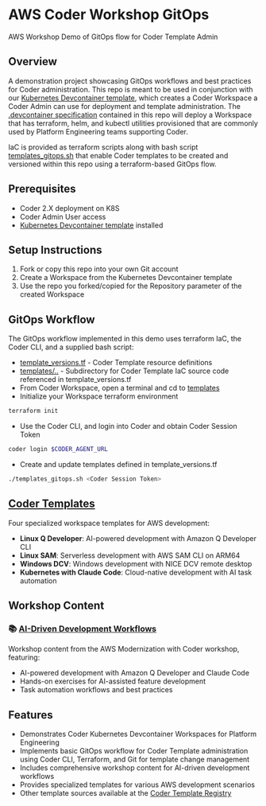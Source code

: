 # AWS Coder Workshop GitOps

AWS Workshop Demo of GitOps flow for Coder Template Admin

## Overview
A demonstration project showcasing GitOps workflows and best practices for Coder administration. This repo is meant to be used in conjunction with our [Kubernetes Devcontainer template](https://registry.coder.com/templates/kubernetes-devcontainer), which creates a Coder Workspace a Coder Admin can use for deployment and template administration.  The [.devcontainer specification](./.devcontainer/) contained in this repo will deploy a Workspace that has terraform, helm, and kubectl utilities provisioned that are commonly used by Platform Engineering teams supporting Coder. 

IaC is provided as terraform scripts along with bash script [templates_gitops.sh](./templates/templates_gitops.sh) that enable Coder templates to be created and versioned within this repo using a terraform-based GitOps flow.

## Prerequisites
- Coder 2.X deployment on K8S
- Coder Admin User access
- [Kubernetes Devcontainer template](https://registry.coder.com/templates/kubernetes-devcontainer) installed

## Setup Instructions
1. Fork or copy this repo into your own Git account
2. Create a Workspace from the Kubernetes Devcontainer template
3. Use the repo you forked/copied for the Repository parameter of the created Workspace

## GitOps Workflow
The GitOps workflow implemented in this demo uses terraform IaC, the Coder CLI, and a supplied bash script:
- [template_versions.tf](./templates/template_versions.tf) - Coder Template resource definitions
- [templates/..](./templates/) - Subdirectory for Coder Template IaC source code referenced in template_versions.tf
- From Coder Workspace, open a terminal and cd to [templates](./templates/)
- Initialize your Workspace terraform environment
```bash
terraform init
``` 
- Use the Coder CLI, and login into Coder and obtain Coder Session Token
```bash
coder login $CODER_AGENT_URL
```
- Create and update templates defined in template_versions.tf 
```bash
./templates_gitops.sh <Coder Session Token>
```

## [Coder Templates](templates/README.md)
Four specialized workspace templates for AWS development:
- **Linux Q Developer**: AI-powered development with Amazon Q Developer CLI
- **Linux SAM**: Serverless development with AWS SAM CLI on ARM64
- **Windows DCV**: Windows development with NICE DCV remote desktop
- **Kubernetes with Claude Code**: Cloud-native development with AI task automation

## Workshop Content

### 📚 [AI-Driven Development Workflows](workshop/README.md)
Workshop content from the AWS Modernization with Coder workshop, featuring:
- AI-powered development with Amazon Q Developer and Claude Code
- Hands-on exercises for AI-assisted feature development
- Task automation workflows and best practices

## Features
- Demonstrates Coder Kubernetes Devcontainer Workspaces for Platform Engineering
- Implements basic GitOps workflow for Coder Template administration using Coder CLI, Terraform, and Git for template change management
- Includes comprehensive workshop content for AI-driven development workflows
- Provides specialized templates for various AWS development scenarios
- Other template sources available at the [Coder Template Registry](https://registry.coder.com/templates)

